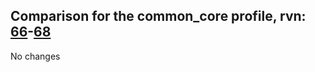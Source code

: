 ## Comparison for the common_core profile, rvn: [66](https://github.com/PRO100KatYT/FortniteProfileRevisions/tree/main/profiles/common_core/66%20common_core.json)-[68](https://github.com/PRO100KatYT/FortniteProfileRevisions/tree/main/profiles/common_core/68%20common_core.json)

No changes
